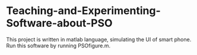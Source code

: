 # Teaching-and-Experimenting-Software-about-PSO
This project is written in matlab language, simulating the UI of smart phone. 
Run this software by running PSOfigure.m. 
